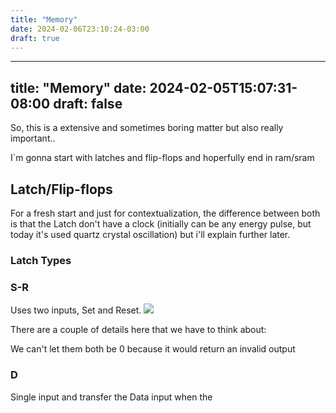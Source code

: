 ```yaml
---
title: "Memory"
date: 2024-02-06T23:10:24-03:00
draft: true
---
```


---
title: "Memory"
date: 2024-02-05T15:07:31-08:00
draft: false
---

So, this is a extensive and sometimes boring matter but also really important..

I`m gonna start with latches and flip-flops and hoperfully end in ram/sram

## Latch/Flip-flops

For a fresh start and just for contextualization, the difference between both is that the Latch don't have a clock (initially can be any energy pulse, but today it's used quartz crystal oscillation) but i'll explain further later.

### Latch Types

### S-R

Uses two inputs, Set and Reset.
![](/img/memory/sr-flip-flop-logic-diagram.jpg)

There are a couple of details here that we have to think about:

We can't let them both be 0 because it would return an invalid output

### D

Single input and transfer the Data input when the